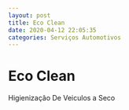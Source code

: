 ```yaml
---
layout: post
title: Eco Clean
date: 2020-04-12 22:05:35 
categories: Serviços Automotivos
---
```


# Eco Clean

Higienização De Veiculos a Seco

